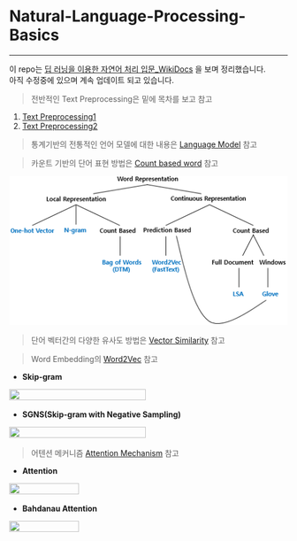 # Natural-Language-Processing-Basics

---

이 repo는 [딥 러닝을 이용한 자연어 처리 입문_WikiDocs](https://wikidocs.net/book/2155) 을 보며 정리했습니다. <br>
아직 수정중에 있으며 계속 업데이트 되고 있습니다.


> 전반적인 Text Preprocessing은 밑에 목차를 보고 참고
  1. [Text Preprocessing1](./Text_Preprocessing_1.ipynb)
  2. [Text Preprocessing2](./Text_Preprocessing_2.ipynb)

> 통계기반의 전통적인 언어 모델에 대한 내용은 [Language Model](./Language_Model.ipynb) 참고

> 카운트 기반의 단어 표현 방법은 [Count based word](./Count_based_word.ipynb) 참고

![png](/assets/wordrepresentation.png)


> 단어 벡터간의 다양한 유사도 방법은 [Vector Similarity](./Vector_Similarity.ipynb) 참고

> Word Embedding의 [Word2Vec](./Word_Embedding.ipynb) 참고
- **Skip-gram**
<img src = "https://github.com/eatchu/Natural-Language-Processing-Basics/blob/master/assets/skip-gram.JPG" width="70%" height="50%">

- **SGNS(Skip-gram with Negative Sampling)**
<img src = "https://github.com/eatchu/Natural-Language-Processing-Basics/blob/master/assets/sgns.JPG" width="70%" height="50%">

> 어텐션 메커니즘 [Attention Mechanism](./Attention.ipynb) 참고
- **Attention**
<img src = "https://github.com/eatchu/Natural-Language-Processing-Basics/blob/master/assets/attention.JPG" width="50%" height="40%">

- **Bahdanau Attention**
<img src = "https://github.com/eatchu/Natural-Language-Processing-Basics/blob/master/assets/bahdanau.jpg" width="50%" height="40%">
